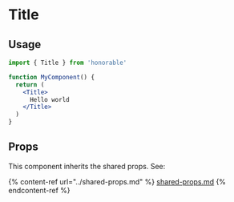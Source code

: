 # Title

## Usage

```jsx
import { Title } from 'honorable'

function MyComponent() {
  return (
    <Title>
      Hello world
    </Title>
  )
}
```

## Props

This component inherits the shared props. See:

{% content-ref url="../shared-props.md" %}
[shared-props.md](../shared-props.md)
{% endcontent-ref %}

